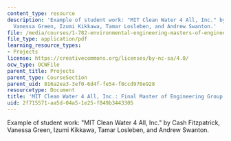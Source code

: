 ```yaml
---
content_type: resource
description: 'Example of student work: "MIT Clean Water 4 All, Inc." by Cash Fitzpatrick,
  Vanessa Green, Izumi Kikkawa, Tamar Losleben, and Andrew Swanton.'
file: /media/courses/1-782-environmental-engineering-masters-of-engineering-project-fall-2007-spring-2008/2f715571aa5d04a51e25f849b3443305_final_ghana.pdf
file_type: application/pdf
learning_resource_types:
- Projects
license: https://creativecommons.org/licenses/by-nc-sa/4.0/
ocw_type: OCWFile
parent_title: Projects
parent_type: CourseSection
parent_uid: 816a2ea3-3ef0-6d4f-fe54-f8ccd970e928
resourcetype: Document
title: 'MIT Clean Water 4 All, Inc.: Final Master of Engineering Group Presentation'
uid: 2f715571-aa5d-04a5-1e25-f849b3443305
---
```

Example of student work: "MIT Clean Water 4 All, Inc." by Cash Fitzpatrick, Vanessa Green, Izumi Kikkawa, Tamar Losleben, and Andrew Swanton.